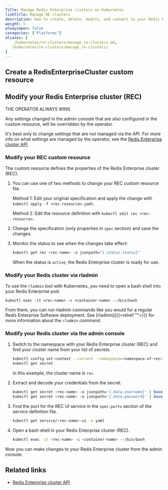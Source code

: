 ```yaml
---
Title: Manage Redis Enterprise clusters on Kubernetes
linkTitle: Manage RE clusters
description: How to create, delete, modify, and connect to your Redis Enteprise cluster (REC) on Kubernetes. 
weight: 5
alwaysopen: false
categories: ["Platforms"]
aliases: [
    /kubernetes/re-clusters/manage_re-clusters.md,
   /kubernetes/re-clusters/manage_re-clusters/
]
---
```


## Create a RedisEnterpriseCluster custom resource

## Modify your Redis Enterprise cluster (REC)

THE OPERATOR ALWAYS WINS

Any settings changed in the admin console that are also configured in the custom resource, will be overridden by the operator.

It's best only to change settings that are not managed via the API. For more info on what settings are managed by the operator, see the [Redis Enterprise cluster API](https://github.com/RedisLabs/redis-enterprise-k8s-docs/blob/master/redis_enterprise_cluster_api.md).

### Modify your REC custom resource

The custom resource defines the properties of the Redis Enterprise cluster (REC).

1. You can use one of two methods to change your REC custom resource file.

    Method 1: Edit your original specification and apply the change with <nobr>`kubectl apply -f <rec-resource>.yaml`.</nobr>

    Method 2: Edit the resource definition with <nobr>`kubectl edit rec <rec-resource>`</nobr>.

1. Change the specification (only properties in `spec` section) and save the changes.  

1. Monitor the status to see when the changes take effect:

    ```sh
    kubectl get rec <rec-name> -o jsonpath="{.status.status}"
    ```

    When the status is `active`, the Redis Enterprise cluster is ready for use.

### Modify your Redis cluster via rladmin

To use the `rladmin` tool with Kubernetes, you need to open a bash shell into your Redis Enterprise pod.

```
kubectl exec -it <rec-name> -c <container-name> --/bin/bash
```

From there, you can run rladmin commands like you would for a regular Redis Enterprise Software deployment. See [rladmin]({{<relref "">}}) for more information about the `rladmin` command.

### Modify your Redis cluster via the admin console

1. Switch to the namespace with your Redis Enterprise cluster (REC) and find your cluster name from your list of secrets.

    ```sh
    kubectl config set-context --current --namespace=<namespace-of-rec>
    kubectl get secret
    ```

    In this example, the cluster name is `rec`.

1. Extract and decode your credentials from the secret.

    ```sh
    kubectl get secret <rec-name> -o jsonpath='{.data.username}' | base64 --decode
    kubectl get secret <rec-name> -o jsonpath='{.data.password}' | base64 --decode
    ```

1. Find the port for the REC UI service in the `spec:ports` section of the service definition file.

    ```sh
    kubectl get service/<rec-name>-ui -o yaml
    ```

1. Open a bash shell in your Redis Enterprise cluster (REC).
    ```sh
    kubectl exec -it <rec-name> -c <container-name> --/bin/bash
    ```

Now you can make changes to your Redis Enterprise cluster from the admin console.

## Related links

- [Redis Enterprise cluster API](https://github.com/RedisLabs/redis-enterprise-k8s-docs/blob/master/redis_enterprise_cluster_api.md)